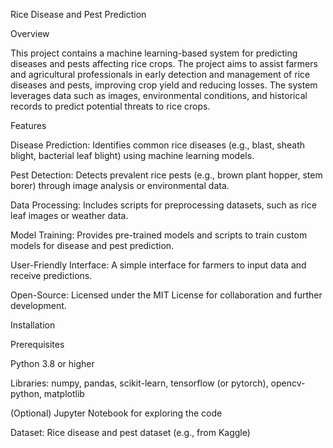 Rice Disease and Pest Prediction

Overview

This project contains a machine learning-based system for predicting diseases and pests affecting rice crops. The project aims to assist farmers and agricultural professionals in early detection and management of rice diseases and pests, improving crop yield and reducing losses. The system leverages data such as images, environmental conditions, and historical records to predict potential threats to rice crops.

Features





Disease Prediction: Identifies common rice diseases (e.g., blast, sheath blight, bacterial leaf blight) using machine learning models.



Pest Detection: Detects prevalent rice pests (e.g., brown plant hopper, stem borer) through image analysis or environmental data.



Data Processing: Includes scripts for preprocessing datasets, such as rice leaf images or weather data.



Model Training: Provides pre-trained models and scripts to train custom models for disease and pest prediction.



User-Friendly Interface: A simple interface for farmers to input data and receive predictions.



Open-Source: Licensed under the MIT License for collaboration and further development.

Installation

Prerequisites





Python 3.8 or higher



Libraries: numpy, pandas, scikit-learn, tensorflow (or pytorch), opencv-python, matplotlib



(Optional) Jupyter Notebook for exploring the code



Dataset: Rice disease and pest dataset (e.g., from Kaggle)
